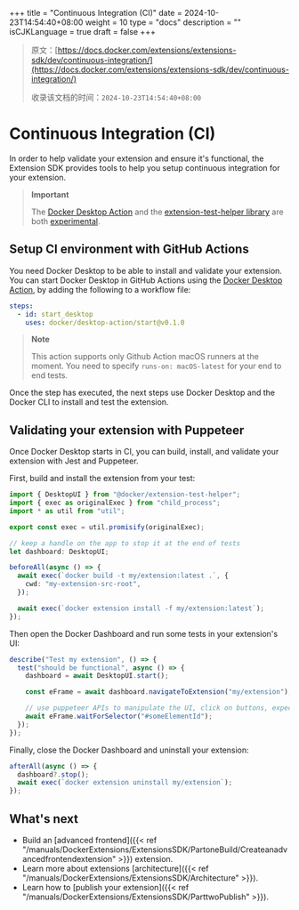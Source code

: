 +++
title = "Continuous Integration (CI)"
date = 2024-10-23T14:54:40+08:00
weight = 10
type = "docs"
description = ""
isCJKLanguage = true
draft = false
+++

> 原文：[https://docs.docker.com/extensions/extensions-sdk/dev/continuous-integration/](https://docs.docker.com/extensions/extensions-sdk/dev/continuous-integration/)
>
> 收录该文档的时间：`2024-10-23T14:54:40+08:00`

# Continuous Integration (CI)

In order to help validate your extension and ensure it's functional, the Extension SDK provides tools to help you setup continuous integration for your extension.

> **Important**
>
> 
>
> The [Docker Desktop Action](https://github.com/docker/desktop-action) and the [extension-test-helper library](https://www.npmjs.com/package/@docker/extension-test-helper) are both [experimental](https://docs.docker.com/release-lifecycle/#experimental).

## Setup CI environment with GitHub Actions

You need Docker Desktop to be able to install and validate your extension. You can start Docker Desktop in GitHub Actions using the [Docker Desktop Action](https://github.com/docker/desktop-action), by adding the following to a workflow file:



```yaml
steps:
  - id: start_desktop
    uses: docker/desktop-action/start@v0.1.0
```

> **Note**
>
> 
>
> This action supports only Github Action macOS runners at the moment. You need to specify `runs-on: macOS-latest` for your end to end tests.

Once the step has executed, the next steps use Docker Desktop and the Docker CLI to install and test the extension.

## Validating your extension with Puppeteer

Once Docker Desktop starts in CI, you can build, install, and validate your extension with Jest and Puppeteer.

First, build and install the extension from your test:



```ts
import { DesktopUI } from "@docker/extension-test-helper";
import { exec as originalExec } from "child_process";
import * as util from "util";

export const exec = util.promisify(originalExec);

// keep a handle on the app to stop it at the end of tests
let dashboard: DesktopUI;

beforeAll(async () => {
  await exec(`docker build -t my/extension:latest .`, {
    cwd: "my-extension-src-root",
  });

  await exec(`docker extension install -f my/extension:latest`);
});
```

Then open the Docker Dashboard and run some tests in your extension's UI:



```ts
describe("Test my extension", () => {
  test("should be functional", async () => {
    dashboard = await DesktopUI.start();

    const eFrame = await dashboard.navigateToExtension("my/extension");

    // use puppeteer APIs to manipulate the UI, click on buttons, expect visual display and validate your extension
    await eFrame.waitForSelector("#someElementId");
  });
});
```

Finally, close the Docker Dashboard and uninstall your extension:



```ts
afterAll(async () => {
  dashboard?.stop();
  await exec(`docker extension uninstall my/extension`);
});
```

## What's next

- Build an [advanced frontend]({{< ref "/manuals/DockerExtensions/ExtensionsSDK/PartoneBuild/Createanadvancedfrontendextension" >}}) extension.
- Learn more about extensions [architecture]({{< ref "/manuals/DockerExtensions/ExtensionsSDK/Architecture" >}}).
- Learn how to [publish your extension]({{< ref "/manuals/DockerExtensions/ExtensionsSDK/ParttwoPublish" >}}).
